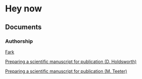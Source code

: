 # Hey now

## Documents

### Authorship

[Fark](http://www.fark.com)

[Preparing a scientific manuscript for publication (D. Holdsworth)](manuscript_preparation_holdsworth_ppslides.pdf)

[Preparing a scientific manuscript for publication (M. Teeter)](manuscript_preparation_teeter_holdsworth.ppt)

